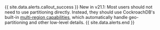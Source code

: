 {{ site.data.alerts.callout_success }}
<span class="version-tag">New in v21.1:</span> Most users should not need to use partitioning directly.  Instead, they should use CockroachDB's built-in [multi-region capabilities](multiregion-overview.html), which automatically handle geo-partitioning and other low-level details.
{{ site.data.alerts.end }}
